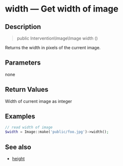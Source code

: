 # width — Get width of image

## Description

> public Intervention\Image\Image width ()

Returns the width in pixels of the current image.

## Parameters

none

## Return Values
Width of current image as integer

## Examples

```php
// read width of image
$width = Image::make('public/foo.jpg')->width();
```


## See also

- [height](/api/height)
